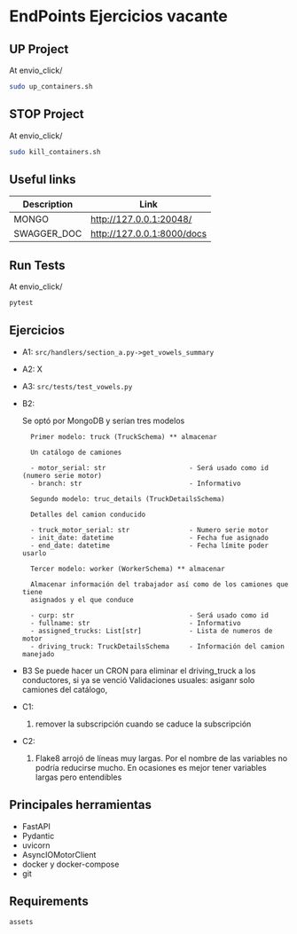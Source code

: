 # EndPoints Ejercicios vacante

## UP Project
At envio_click/
```sh
sudo up_containers.sh
```

## STOP Project
At envio_click/
```sh
sudo kill_containers.sh
```

## Useful links
Description | Link 
--- | --- 
MONGO | http://127.0.0.1:20048/
SWAGGER_DOC | http://127.0.0.1:8000/docs


## Run Tests
At envio_click/
```sh
pytest
```


## Ejercicios
- A1: ```src/handlers/section_a.py->get_vowels_summary```
- A2: X
- A3: ```src/tests/test_vowels.py```
- B2:

    Se optó por MongoDB y serían tres modelos

        Primer modelo: truck (TruckSchema) ** almacenar

        Un catálogo de camiones

        - motor_serial: str                     - Será usado como id (numero serie motor)
        - branch: str                           - Informativo

        Segundo modelo: truc_details (TruckDetailsSchema)

        Detalles del camion conducido

        - truck_motor_serial: str               - Numero serie motor
        - init_date: datetime                   - Fecha fue asignado
        - end_date: datetime                    - Fecha límite poder usarlo

        Tercer modelo: worker (WorkerSchema) ** almacenar

        Almacenar información del trabajador así como de los camiones que tiene
        asignados y el que conduce

        - curp: str                             - Será usado como id
        - fullname: str                         - Informativo
        - assigned_trucks: List[str]            - Lista de numeros de motor
        - driving_truck: TruckDetailsSchema     - Información del camion manejado

- B3
    Se puede hacer un CRON para eliminar el driving_truck a los conductores, si 
    ya se venció
    Validaciones usuales: asiganr solo camiones del catálogo, 

- C1:
    1. remover la subscripción cuando se caduce la subscripción

- C2:
    1. Flake8 arrojó de líneas muy largas. Por el nombre de las variables no podría reducirse mucho.
    En ocasiones es mejor tener variables largas pero entendibles


## Principales herramientas
- FastAPI
- Pydantic
- uvicorn
- AsyncIOMotorClient
- docker y docker-compose
- git 


## Requirements
```sh
assets
```